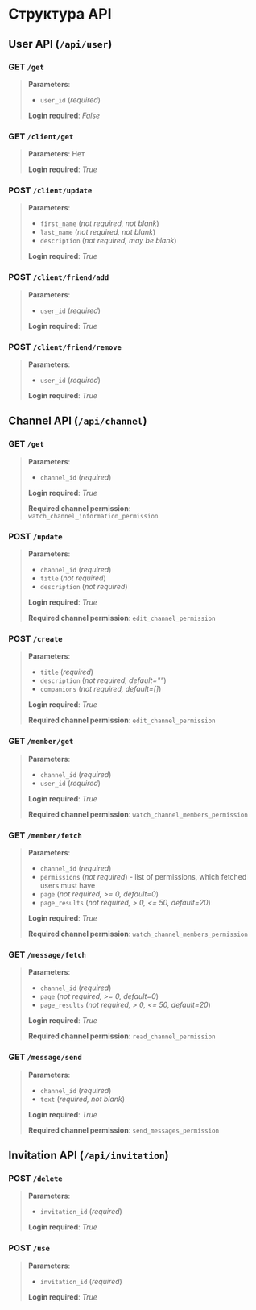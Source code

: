 # Структура API 

## User API (`/api/user`)

### **GET** `/get`

> **Parameters**:
> * `user_id` (_required_)
> 
> **Login required**: _False_

### **GET** `/client/get`

> **Parameters**: Нет
> 
> **Login required**: _True_

### **POST** `/client/update`

> **Parameters**:
> * `first_name` (_not required, not blank_)
> * `last_name` (_not required, not blank_)
> * `description` (_not required, may be blank_)
> 
> **Login required**: _True_

### **POST** `/client/friend/add`

> **Parameters**:
> * `user_id` (_required_)
> 
> **Login required**: _True_

### **POST** `/client/friend/remove`

> **Parameters**:
> * `user_id` (_required_)
> 
> **Login required**: _True_

## Channel API (`/api/channel`)

### **GET** `/get`

> **Parameters**:
> * `channel_id` (_required_)
> 
> **Login required**: _True_
> 
> **Required channel permission**: `watch_channel_information_permission`

### **POST** `/update`

> **Parameters**:
> * `channel_id` (_required_)
> * `title` (_not required_)
> * `description` (_not required_)
> 
> **Login required**: _True_
> 
> **Required channel permission**: `edit_channel_permission`

### **POST** `/create`

> **Parameters**:
> * `title` (_required_)
> * `description` (_not required, default=""_)
> * `companions` (_not required, default=[]_)
> 
> **Login required**: _True_
> 
> **Required channel permission**: `edit_channel_permission`

### **GET** `/member/get`

> **Parameters**:
> * `channel_id` (_required_)
> * `user_id` (_required_)
> 
> **Login required**: _True_
> 
> **Required channel permission**: `watch_channel_members_permission`

### **GET** `/member/fetch`

> **Parameters**:
> * `channel_id` (_required_)
> * `permissions` (_not required_) - list of permissions, which fetched users must have
> * `page` (_not required, >= 0, default=0_)
> * `page_results` (_not required, > 0, <= 50, default=20_)
> 
> **Login required**: _True_
> 
> **Required channel permission**: `watch_channel_members_permission`

### **GET** `/message/fetch`

> **Parameters**:
> * `channel_id` (_required_)
> * `page` (_not required, >= 0, default=0_)
> * `page_results` (_not required, > 0, <= 50, default=20_)
> 
> **Login required**: _True_
> 
> **Required channel permission**: `read_channel_permission`

### **GET** `/message/send`

> **Parameters**:
> * `channel_id` (_required_)
> * `text` (_required, not blank_)
> 
> **Login required**: _True_
> 
> **Required channel permission**: `send_messages_permission`

## Invitation API (`/api/invitation`)

### **POST** `/delete`

> **Parameters**:
> * `invitation_id` (_required_)
> 
> **Login required**: _True_

### **POST** `/use`

> **Parameters**:
> * `invitation_id` (_required_)
> 
> **Login required**: _True_